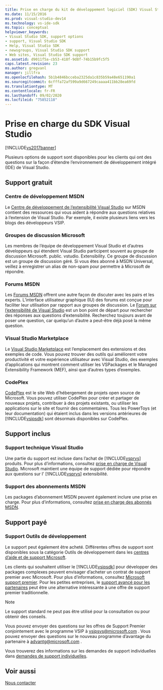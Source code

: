 ```yaml
---
title: Prise en charge du kit de développement logiciel (SDK) Visual Studio | Microsoft Docs
ms.date: 11/15/2016
ms.prod: visual-studio-dev14
ms.technology: vs-ide-sdk
ms.topic: conceptual
helpviewer_keywords:
- Visual Studio SDK, support options
- support, Visual Studio SDK
- Help, Visual Studio SDK
- newsgroups, Visual Studio SDK support
- Web sites, Visual Studio SDK support
ms.assetid: d9011f5a-cb53-418f-9d8f-74b15b9fc5f5
caps.latest.revision: 23
ms.author: gregvanl
manager: jillfra
ms.openlocfilehash: 5b1b4846bcceba2325da1c835b59a48e651190a1
ms.sourcegitcommit: 6cfffa72af599a9d667249caaaa411bb28ea69fd
ms.translationtype: MT
ms.contentlocale: fr-FR
ms.lasthandoff: 09/02/2020
ms.locfileid: "75852118"
---
```

# <a name="support-for-the-visual-studio-sdk"></a>Prise en charge du SDK Visual Studio
[!INCLUDE[vs2017banner](../includes/vs2017banner.md)]

Plusieurs options de support sont disponibles pour les clients qui ont des questions sur la façon d’étendre l’environnement de développement intégré (IDE) de Visual Studio.  
  
## <a name="free-support"></a>Support gratuit  
  
### <a name="msdn-development-center"></a>Centre de développement MSDN  
 Le [Centre de développement de l’extensibilité Visual Studio](https://msdn.microsoft.com/vstudio/default.aspx) sur MSDN contient des ressources qui vous aident à répondre aux questions relatives à l’extension de Visual Studio. Par exemple, il existe plusieurs liens vers les blogs des développeurs VSIP.  
  
### <a name="microsoft-newsgroups"></a>Groupes de discussion Microsoft  
 Les membres de l’équipe de développement Visual Studio et d’autres développeurs qui étendent Visual Studio participent souvent au groupe de discussion Microsoft. public. vstudio. Extensibility. Ce groupe de discussion est un groupe de discussion géré. Si vous êtes abonné à MSDN Universal, veillez à enregistrer un alias de non-spam pour permettre à Microsoft de répondre.  
  
### <a name="msdn-forums"></a>Forums MSDN  
 Les [Forums MSDN](https://social.msdn.microsoft.com/forums/categories/) offrent une autre façon de discuter avec les pairs et les experts. L’interface utilisateur graphique (IU) des forums est conçue pour faciliter leur utilisation par rapport aux groupes de discussion. Le [Forum sur l’extensibilité de Visual Studio](https://msdn.microsoft.com/vsx/default.aspx) est un bon point de départ pour rechercher des réponses aux questions d’extensibilité. Recherchez toujours avant de poser une question, car quelqu’un d’autre a peut-être déjà posé la même question.  
  
### <a name="visual-studio-marketplace"></a>Visual Studio Marketplace  
 Le [Visual Studio Marketplace](https://marketplace.visualstudio.com/) est l’emplacement des extensions et des exemples de code. Vous pouvez trouver des outils qui améliorent votre productivité et votre expérience utilisateur avec Visual Studio, des exemples d’applications qui montrent comment utiliser les VSPackages et le Managed Extensibility Framework (MEF), ainsi que d’autres types d’exemples.  
  
### <a name="codeplex"></a>CodePlex  
 [CodePlex](https://www.codeplex.com/) est le site Web d’hébergement de projets open source de Microsoft. Vous pouvez utiliser CodePlex pour créer et partager de nouveaux projets, contribuer à des projets existants, ou utiliser les applications sur le site et fournir des commentaires. Tous les PowerToys (et leur documentation) qui étaient inclus dans les versions antérieures de [!INCLUDE[vsipsdk](../includes/vsipsdk-md.md)] sont désormais disponibles sur CodePlex.  
  
## <a name="included-support"></a>Support inclus  
  
### <a name="visual-studio-product-support"></a>Support technique Visual Studio  
 Une partie du support est incluse dans l’achat de [!INCLUDE[vsprvs](../includes/vsprvs-md.md)] produits. Pour plus d’informations, consultez [prise en charge de Visual Studio](https://msdn.microsoft.com/vstudio/cc136615.aspx). Microsoft maintient une équipe de support dédiée pour répondre aux questions sur l' [!INCLUDE[vsprvs](../includes/vsprvs-md.md)] extensibilité.  
  
### <a name="msdn-subscription-support"></a>Support des abonnements MSDN  
 Les packages d’abonnement MSDN peuvent également inclure une prise en charge. Pour plus d’informations, consultez [prise en charge des abonnés MSDN](https://msdn.microsoft.com/subscriptions/aa718661.aspx).  
  
## <a name="paid-support"></a>Support payé  
  
### <a name="developer-tools-support"></a>Support Outils de développement  
 Le support peut également être acheté. Différentes offres de support sont disponibles sous la catégorie Outils de développement dans les [centres d’aide et de support Microsoft](https://support.microsoft.com/supportforbusiness/productselection?fltadd=sps-business-1&sapId=4fd4947b-15ea-ce01-080f-97f2ca3c76e8).  
  
 Les clients qui souhaitent utiliser le [!INCLUDE[vsipsdk](../includes/vsipsdk-md.md)] pour développer des packages complexes peuvent envisager d’acheter un contrat de support premier avec Microsoft. Pour plus d’informations, consultez [Microsoft support premier](https://support.microsoft.com/premier). Pour les petites entreprises, le [support avancé pour les partenaires](https://partner.microsoft.com/support/advanced-cloud-support) peut être une alternative intéressante à une offre de support premier traditionnelle.  
  
> [!NOTE]
> Le support standard ne peut pas être utilisé pour la consultation ou pour obtenir des conseils.  
  
 Vous pouvez envoyer des questions sur les offres de Support Premier conjointement avec le programme VSIP à [vsipsvs@microsoft.com](mailto:vsipsvs@microsoft.com) . Vous pouvez envoyer des questions sur le nouveau programme d’avantage du partenaire à [advantg@microsoft.com](mailto:advantg@microsoft.com) .  
  
 Vous trouverez des informations sur les demandes de support individuelles dans [demandes de support individuelles](https://support.microsoft.com/oas/default.aspx?gprid=3040).  
  
## <a name="see-also"></a>Voir aussi  
 [Nous contacter](../ide/talk-to-us.md)
